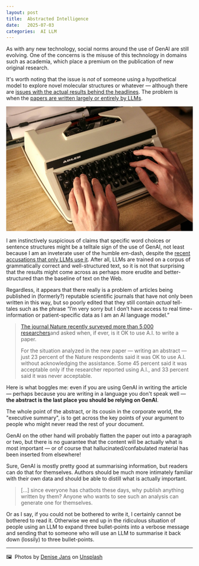 ```yaml
---
layout: post
title:  Abstracted Intelligence
date:   2025-07-03
categories:  AI LLM
---
```


As with any new technology, social norms around the use of GenAI are still evolving. One of the concerns is the misuse of this technology in domains such as academia, which place a premium on the publication of new original research.

It's worth noting that the issue is *not* of someone using a hypothetical model to explore novel molecular structures or whatever — although there are [issues with the actual results behind the headlines](https://www.theregister.com/2024/01/31/ai_chemistry_research_disputed/). The problem is when the [papers are written largely or entirely by LLMs](https://www.nytimes.com/2025/07/02/health/ai-chatgpt-research-papers.html?unlocked_article_code=1.Tk8.t9m6.Uw9wC-2lSPI0&smid=url-share).

![Old-school typewriter](/images/denise-jans-dDm-GcvPnqg-unsplash.jpg)

I am instinctively suspicious of claims that specific word choices or sentence structures might be a telltale sign of the use of GenAI, not least because I am an inveterate user of the humble em-dash, despite the [recent accusations that only LLMs use it](https://www.rollingstone.com/culture/culture-features/chatgpt-hypen-em-dash-ai-writing-1235314945/). After all, LLMs are trained on a corpus of grammatically correct and well-structured text, so it is not that surprising that the results might come across as perhaps more erudite and better-structured than the baseline of text on the Web.

Regardless, it appears that there really is a problem of articles being published in (formerly?) reputable scientific journals that have not only been written in this way, but so poorly edited that they still contain *actual* tell-tales such as the phrase “I’m very sorry but I don’t have access to real time-information or patient-specific data as I am an AI language model.”

> [The journal Nature recently surveyed more than 5,000 researchers](https://www.nature.com/articles/d41586-025-01463-8)and asked when, if ever, is it OK to use A.I. to write a paper.
> 
> For the situation analyzed in the new paper — writing an abstract — just 23 percent of the Nature respondents said it was OK to use A.I. without acknowledging the assistance. Some 45 percent said it was acceptable only if the researcher reported using A.I., and 33 percent said it was never acceptable.

Here is what boggles me: even if you are using GenAI in writing the article — perhaps because you are writing in a language you don't speak well — **the abstract is the last place you should be relying on GenAI**. 

The whole point of the abstract, or its cousin in the corporate world, the "executive summary", is to get across the key points of your argument to people who might never read the rest of your document. 

GenAI on the other hand will probably flatten the paper out into a paragraph or two, but there is no guarantee that the content will be actually what is most important — or of course that hallucinated/confabulated material has been inserted from elsewhere!

Sure, GenAI is mostly pretty good at summarising information, but readers can do that for themselves. Authors should be much more intimately familiar with their own data and should be able to distill what is actually important. 

> \[…\] since everyone has chatbots these days, why publish anything written by them? Anyone who wants to see such an analysis can generate one for themselves.

Or as I say, if you could not be bothered to write it, I certainly cannot be bothered to read it. Otherwise we end up in the ridiculous situation of people using an LLM to expand three bullet-points into a verbose message and sending that to someone who will use an LLM to summarise it back down (lossily) to three bullet-points.

***

🖼️  Photos by [Denise Jans](http://dmjproduction.nl/) on [Unsplash](https://www.unsplash.com)